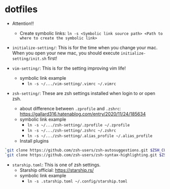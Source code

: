 # dotfiles

* Attention!!
  * Create symbolic links: `ln -s <Symbolic link source path> <Path to where to create the symbolic link>`

* `initialize-setting/`: This is for the time when you change your mac. When you open your new mac, you should execute `initialize-setting/init.sh` first!

* `vim-setting/`: This is for the setting improving vim life!
  * symbolic link example
    * `ln -s ~/.../vim-setting/.vimrc ~/.vimrc`

* `zsh-setting/`: These are zsh settings installed when login to or open zsh.
  * about difference between `.zprofile` and `.zshrc`: https://gallard316.hatenablog.com/entry/2020/11/24/185634
  * symbolic link example
    * `ln -s ~/.../zsh-setting/.zprofile ~/.zprofile`
    * `ln -s ~/.../zsh-setting/.zshrc ~/.zshrc`
    * `ln -s ~/.../zsh-setting/.alias_profile ~/.alias_profile`
  * Install plugins
```zsh
`git clone https://github.com/zsh-users/zsh-autosuggestions.git $ZSH_CUSTOM/plugins/zsh-autosuggestions`
`git clone https://github.com/zsh-users/zsh-syntax-highlighting.git $ZSH_CUSTOM/plugins/zsh-syntax-highlighting`
```

* `starship.toml`: This is one of zsh settings.
  * Starship official: https://starship.rs/
  * symbolic link example
    * `ln -s .starship.toml ~/.config/starship.toml`
